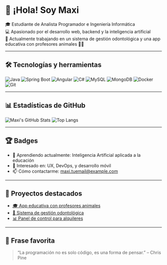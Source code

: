 # 👋 ¡Hola! Soy Maxi

🎓 Estudiante de Analista Programador e Ingeniería Informática  
💻 Apasionado por el desarrollo web, backend y la inteligencia artificial  
🚀 Actualmente trabajando en un sistema de gestión odontológica y una app educativa con profesores animales 🦝🦉

---

## 🛠️ Tecnologías y herramientas

![Java](https://img.shields.io/badge/Java-%23ED8B00.svg?style=for-the-badge&logo=java&logoColor=white)
![Spring Boot](https://img.shields.io/badge/Spring_Boot-%236DB33F.svg?style=for-the-badge&logo=spring-boot&logoColor=white)
![Angular](https://img.shields.io/badge/Angular-DD0031?style=for-the-badge&logo=angular&logoColor=white)
![C#](https://img.shields.io/badge/C%23-%23239120.svg?style=for-the-badge&logo=c-sharp&logoColor=white)
![MySQL](https://img.shields.io/badge/MySQL-%2300f.svg?style=for-the-badge&logo=mysql&logoColor=white)
![MongoDB](https://img.shields.io/badge/MongoDB-%234ea94b.svg?style=for-the-badge&logo=mongodb&logoColor=white)
![Docker](https://img.shields.io/badge/Docker-%230db7ed.svg?style=for-the-badge&logo=docker&logoColor=white)
![Git](https://img.shields.io/badge/Git-%23F05033.svg?style=for-the-badge&logo=git&logoColor=white)

---

## 📊 Estadísticas de GitHub

![Maxi's GitHub Stats](https://github-readme-stats.vercel.app/api?username=MaxiFlores717&show_icons=true&theme=tokyonight)
![Top Langs](https://github-readme-stats.vercel.app/api/top-langs/?username=MaxiFlores717&layout=compact&theme=tokyonight)

---

## 🏆 Badges

- 🌱 Aprendiendo actualmente: Inteligencia Artificial aplicada a la educación
- 🧠 Interesado en: UX, DevOps, y desarrollo móvil
- 📫 Cómo contactarme: maxi.tuemail@example.com

---

## 📌 Proyectos destacados

- [🎓 App educativa con profesores animales](https://github.com/**TU_USUARIO**/app-profesores-animales)
- [🦷 Sistema de gestión odontológica](https://github.com/**TU_USUARIO**/sistema-odontologia)
- [📊 Panel de control para alquileres](https://github.com/**TU_USUARIO**/panel-alquileres)

---

## 💬 Frase favorita

> “La programación no es solo código, es una forma de pensar.” – Chris Pine
